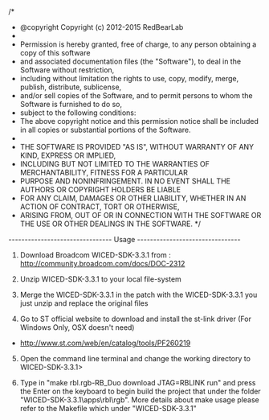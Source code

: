 /*
* @copyright Copyright (c) 2012-2015 RedBearLab
*
* Permission is hereby granted, free of charge, to any person obtaining a copy of this software 
* and associated documentation files (the "Software"), to deal in the Software without restriction, 
* including without limitation the rights to use, copy, modify, merge, publish, distribute, sublicense, 
* and/or sell copies of the Software, and to permit persons to whom the Software is furnished to do so, 
* subject to the following conditions:
* The above copyright notice and this permission notice shall be included in all copies or substantial portions of the Software.
*
* THE SOFTWARE IS PROVIDED "AS IS", WITHOUT WARRANTY OF ANY KIND, EXPRESS OR IMPLIED, 
* INCLUDING BUT NOT LIMITED TO THE WARRANTIES OF MERCHANTABILITY, FITNESS FOR A PARTICULAR 
* PURPOSE AND NONINFRINGEMENT. IN NO EVENT SHALL THE AUTHORS OR COPYRIGHT HOLDERS BE LIABLE 
* FOR ANY CLAIM, DAMAGES OR OTHER LIABILITY, WHETHER IN AN ACTION OF CONTRACT, TORT OR OTHERWISE, 
* ARISING FROM, OUT OF OR IN CONNECTION WITH THE SOFTWARE OR THE USE OR OTHER DEALINGS IN THE SOFTWARE.
*/

-------------------------------- Usage --------------------------------

1. Download Broadcom WICED-SDK-3.3.1 from : http://community.broadcom.com/docs/DOC-2312

2. Unzip WICED-SDK-3.3.1 to your local file-system

3. Merge the WICED-SDK-3.3.1 in the patch with the WICED-SDK-3.3.1 you just unzip and replace the original files

4. Go to ST official website to download and install the st-link driver (For Windows Only, OSX doesn't need)
- http://www.st.com/web/en/catalog/tools/PF260219

5. Open the command line terminal and change the working directory to WICED-SDK-3.3.1>

6. Type in "make rbl.rgb-RB_Duo download JTAG=RBLINK run" and press the Enter on the keyboard to begin build the project
   that under the folder "WICED-SDK-3.3.1\apps\rbl\rgb". More details about make usage please refer to the Makefile which under 
   "WICED-SDK-3.3.1\"

